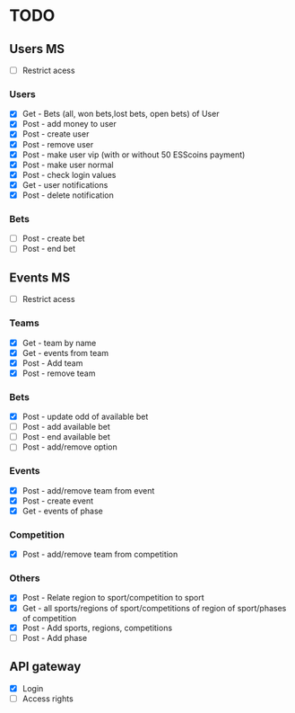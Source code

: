 # TODO

## Users MS
- [ ] Restrict acess 
### Users
- [x] Get - Bets (all, won bets,lost bets, open bets) of User 
- [x] Post - add money to user
- [x] Post - create user
- [x] Post - remove user
- [x] Post - make user vip (with or without 50 ESScoins payment)
- [x] Post - make user normal
- [x] Post - check login values
- [x] Get - user notifications
- [x] Post - delete notification
### Bets
- [ ] Post - create bet
- [ ] Post - end bet

## Events MS
- [ ] Restrict acess 
### Teams 
- [x] Get - team by name
- [x] Get - events from team
- [x] Post - Add team
- [x] Post - remove team
### Bets
- [x] Post - update odd of available bet
- [ ] Post - add available bet
- [ ] Post - end available bet
- [ ] Post - add/remove option
### Events
- [x] Post - add/remove team from event
- [x] Post - create event
- [x] Get - events of phase 
### Competition
- [x] Post - add/remove team from competition
### Others
- [X] Post - Relate region to sport/competition to sport
- [x] Get  - all sports/regions of sport/competitions of region of sport/phases of competition
- [x] Post - Add sports, regions, competitions
- [ ] Post - Add phase

## API gateway
- [x] Login
- [ ] Access rights
